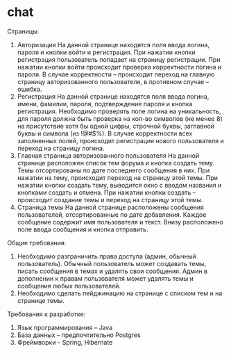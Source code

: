 # chat
Страницы:
1.	Авторизация
На данной странице находятся поля ввода логина, пароля и кнопки войти и регистрация. При нажатии кнопки регистрация пользователь попадает на страницу регистрации. При нажатии кнопки войти происходит проверка корректности логина и пароля. В случае корректности – происходит переход на главную страницу авторизованного пользователя, в противном случае – ошибка.
2.	Регистрация
На данной странице находятся поля ввода логина, имени, фамилии, пароля, подтверждение пароля и кнопка регистрация. Необходимо проверять поле логина на уникальность, для пароля должна быть проверка на кол-во символов (не менее 8) на присутствие хотя бы одной цифры, строчной буквы, заглавной буквы и символа (из !@#$%). В случае корректности всех заполненных полей, происходит регистрация нового пользователя и переход на страницу логина.
3.	Главная страница авторизованного пользователя
На данной странице расположен список тем форума и кнопка создать тему. Темы отсортированы по дате последнего сообщения в них. При нажатии на тему, происходит переход на страницу этой темы. При нажатии кнопки создать тему, выводится окно с вводом названия и кнопками создать и отмена. При нажатии кнопки создать – происходит создание темы и переход на страницу этой темы. 
4.	Страница темы
На данной странице расположены сообщения пользователей, отсортированные по дате добавления. Каждое сообщение содержит имя пользователя и текст. Внизу расположено поле ввода сообщения и кнопка отправить.

Общие требования:
1.	Необходимо разграничить права доступа (админ, обычный пользователь). Обычный пользователь может создавать темы, писать сообщения в темах и удалять свои сообщения. Админ в дополнении к правам пользователя может удалять темы и сообщения любых пользователей.
2.	Необходимо сделать пейджинацию на странице с списком тем и на странице темы. 

Требования к разработке:
1.	Язык программирования – Java
2.	База данных – предпочтительно Postgres
3.	Фреймворки – Spring, Hibernate
